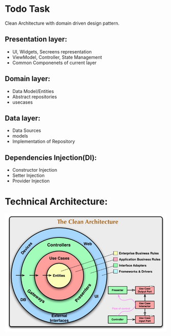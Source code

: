 # Todo Task

Clean Architecture with domain driven design pattern.

## Presentation layer:

- UI, Widgets, Secreens representation
- ViewModel, Controller, State Management 
- Common Componenets of current layer

## Domain layer:

- Data Model/Entities 
- Abstract repositories 
- usecases

## Data layer:

- Data Sources
- models
- Implementation of Repository

## Dependencies Injection(DI):

- Constructor Injection
- Setter Injection
- Provider Injection

# Technical Architecture:

![image](docs/images/CleanArchitecture.jpg)
